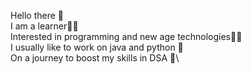 Hello there 👋\
I am a learner👨‍🎓\
Interested in programming and new age technologies👨‍💻\
I usually like to work on java and python 🤖\
On a journey to boost my skills in DSA 🚀\
